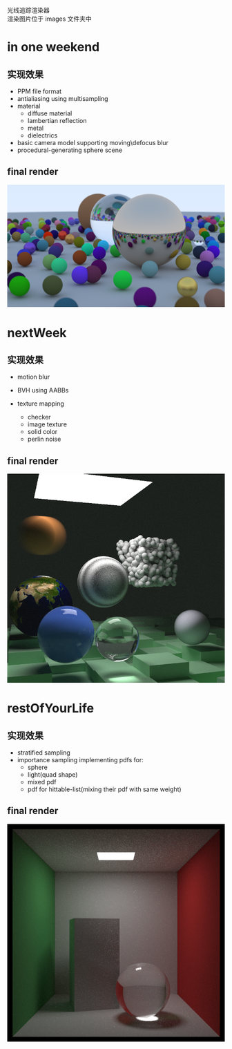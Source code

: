 光线追踪渲染器  
渲染图片位于 images 文件夹中

# in one weekend

## 实现效果

- PPM file format
- antialiasing using multisampling
- material
  - diffuse material
  - lambertian reflection
  - metal
  - dielectrics
- basic camera model supporting moving\defocus blur
- procedural-generating sphere scene

## final render

![image](images/inOneWeekend/final_render.png)

# nextWeek

## 实现效果

- motion blur
- BVH using AABBs
- texture mapping

  - checker
  - image texture
  - solid color
  - perlin noise

## final render

![image](images/nextWeek/final_render.png)

# restOfYourLife

## 实现效果

- stratified sampling
- importance sampling implementing pdfs for:
  - sphere
  - light(quad shape)
  - mixed pdf
  - pdf for hittable-list(mixing their pdf with same weight)

## final render

![image](images/restOfYourLife/final_render.png)
